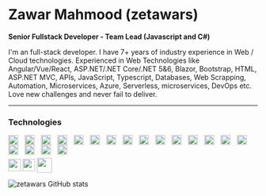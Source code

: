 #  Zawar Mahmood (zetawars)

**Senior Fullstack Developer - Team Lead (Javascript and C#)**

I'm an full-stack developer. I have 7+ years of industry experience in Web / Cloud technologies. Experienced in Web Technologies like Angular/Vue/React, ASP.NET/.NET Core/.NET 5&6, Blazor, Bootstrap, HTML, ASP.NET MVC, APIs, JavaScript, Typescript, Databases, Web Scrapping, Automation, Microservices, Azure, Serverless, microservices, DevOps etc. Love new challenges and never fail to deliver.

---

### Technologies

<img align="left" alt="CSharp" style=" width:20px; padding-right:10px;" src="https://cdn.jsdelivr.net/gh/devicons/devicon/icons/csharp/csharp-original.svg" />
<img  align="left" style=" width:20px; padding-right:10px;" src="https://cdn.jsdelivr.net/gh/devicons/devicon/icons/dotnetcore/dotnetcore-original.svg" />
<img align="left" style=" width:20px; padding-right:10px;" src="https://cdn.jsdelivr.net/gh/devicons/devicon/icons/php/php-original.svg" />
<img align="left" alt="Angular" style=" width:20px; padding-right:10px;" src="https://cdn.jsdelivr.net/gh/devicons/devicon/icons/angularjs/angularjs-plain.svg" />
<img align="left" alt="React" style=" width:20px; padding-right:10px;" src="https://cdn.jsdelivr.net/gh/devicons/devicon/icons/react/react-original.svg" />
<img align="left" style=" width:20px; padding-right:10px;" src="https://cdn.jsdelivr.net/gh/devicons/devicon/icons/vuejs/vuejs-original.svg" />
<img align="left" alt="TypeScript" style=" width:20px; padding-right:10px;" src="https://cdn.jsdelivr.net/gh/devicons/devicon/icons/typescript/typescript-plain.svg" />
<img align="left" style=" width:20px; padding-right:10px;" src="https://cdn.jsdelivr.net/gh/devicons/devicon/icons/jquery/jquery-original.svg" />
<img align="left" alt="JavaScript" style=" width:20px; padding-right:10px;" src="https://cdn.jsdelivr.net/gh/devicons/devicon/icons/javascript/javascript-plain.svg" />

<img align="left" alt="HTML" style=" width:20px; padding-right:10px;" src="https://cdn.jsdelivr.net/gh/devicons/devicon/icons/html5/html5-plain.svg" />
<img align="left" alt="CSS" style=" width:20px; padding-right:10px;" src="https://cdn.jsdelivr.net/gh/devicons/devicon/icons/css3/css3-plain.svg" />
<img  align="left" style=" width:20px; padding-right:10px;" src="https://cdn.jsdelivr.net/gh/devicons/devicon/icons/bootstrap/bootstrap-original.svg" />
<img  align="left" style=" width:20px; padding-right:10px;" src="https://cdn.jsdelivr.net/gh/devicons/devicon/icons/materialui/materialui-original.svg" />


<img align="left" alt="Git" style=" width:20px; padding-right:10px;" src="https://cdn.jsdelivr.net/gh/devicons/devicon/icons/git/git-original.svg" />
<img align="left" style=" width:20px; padding-right:10px;" src="https://cdn.jsdelivr.net/gh/devicons/devicon/icons/bitbucket/bitbucket-original.svg" />

<img align="left" alt="Linux" style=" width:20px; padding-right:10px;" src="https://cdn.jsdelivr.net/gh/devicons/devicon/icons/linux/linux-original.svg" />
<img align="left" alt="NodeJS" style=" width:20px; padding-right:10px;" src="https://cdn.jsdelivr.net/gh/devicons/devicon/icons/nodejs/nodejs-original.svg" />
<img align="left" style=" width:20px; padding-right:10px;" src="https://cdn.jsdelivr.net/gh/devicons/devicon/icons/selenium/selenium-original.svg" />
          
<img  align="left" style=" width:20px; padding-right:10px;" src="https://cdn.jsdelivr.net/gh/devicons/devicon/icons/electron/electron-original.svg" />


              
<br />
<br />


<a href="https://www.linkedin.com/in/zetawars/"><img src="https://img.shields.io/badge/linkedin-%230077B5.svg?&style=for-the-badge&logo=linkedin&logoColor=white" height=25></a> <a href="https://stackoverflow.com/users/7716341/zetawars"><img src="https://img.shields.io/badge/stackoverflow-%23f48024.svg?&style=for-the-badge&logo=stackoverflow&logoColor=white" height=25></a> 
<a href="mailto:zetawars@hotmail.com">
<img src="https://shields.io/badge/email-black?logo=&style=for-the-badge" height=30 style="position:absolute; margin-top:-2px;padding-left:4px " ></a>

![zetawars GitHub stats](https://github-readme-stats.vercel.app/api?username=zetawars&show_icons=true&theme=dracula)

